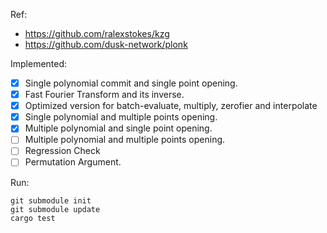 Ref:
- https://github.com/ralexstokes/kzg
- https://github.com/dusk-network/plonk

Implemented:
- [X] Single polynomial commit and single point opening.
- [X] Fast Fourier Transform and its inverse.
- [X] Optimized version for batch-evaluate, multiply, zerofier and interpolate
- [X] Single polynomial and multiple points opening.
- [X] Multiple polynomial and single point opening.
- [ ] Multiple polynomial and multiple points opening.
- [ ] Regression Check 
- [ ] Permutation Argument.

Run:
```
git submodule init
git submodule update
cargo test
```
